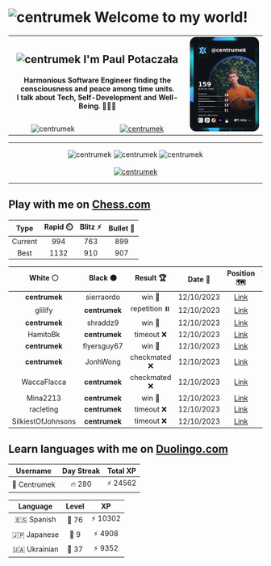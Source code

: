 <h1>
  <img
    src="https://emojis.slackmojis.com/emojis/images/1531849430/4246/blob-sunglasses.gif"
    width="30"
    alt="centrumek"
  />
  Welcome to my world!
</h1>

<table>
  <tbody>
    <tr>
      <td align="center" width="70%" colspan="2">
        <h2>
          <img
            src="https://raw.githubusercontent.com/MartinHeinz/MartinHeinz/master/wave.gif"
            width="30px"
            alt="centrumek"
          />
          I'm Paul Potaczała
        </h2>
        <h4>
          Harmonious Software Engineer finding the consciousness and peace among time units.
          <br/>
          I talk about Tech, Self-Development and Well-Being. 🌿🧘🚀
        </h4>
      </td>
      <td width="30%" rowspan="2">
        <a href="https://app.daily.dev/centrumek">
          <img
            src="./devcard.png"
            alt="centrumek"
          />
        </a>
      </td>
    </tr>
    <tr align="center">
      <td>
        <img
          src="https://komarev.com/ghpvc/?username=centrumek&label=visitors&color=0e75b6&style=flat"
          alt="centrumek"
        >
      </td>
      <td>
        <a href="https://stackoverflow.com/users/14496012/centrumek">
          <img
            src="https://stackoverflow.com/users/flair/14496012.png?theme=dark"
            alt="centrumek"
          >
        </a>
      </td>
    </tr>
  </tbody>
</table>

---
<div align="center">
  <img 
    src="https://github-readme-stats.vercel.app/api?username=centrumek&show_icons=true&count_private=true&theme=dark&hide_border=true&hide=issues,contribs&bg_color=00000000"
    alt="centrumek"
  />
  <img
    src="https://github-readme-stats.vercel.app/api/top-langs/?username=centrumek&layout=compact&hide_border=true&theme=dark&bg_color=00000000&langs_count=6&exclude_repo=air-statistic-app"
    alt="centrumek"
  />
  <img 
    src="https://github-readme-streak-stats.herokuapp.com?user=centrumek&theme=dark&hide_border=true&background=FFFFFF00"
    alt="centrumek"
  />
  <br/>
  <br/>
  <a href="https://www.buymeacoffee.com/centrumek">
    <img
      src="https://cdn.buymeacoffee.com/buttons/v2/default-orange.png"
      height="50"
      width="210"
      alt="centrumek"
    />
  </a>
</div>

---

## Play with me on [Chess.com](https://www.chess.com/member/centrumek)

<div align="center">
<!--START_SECTION:chessStats-->
<!-- Automatically generated with https://github.com/Balastrong/chess-stats-action -->

| Type | Rapid ⏲️ | Blitz ⚡ | Bullet 🔫 |
|:---:|:---:|:---:|:---:|
| Current | 994 | 763 | 899 |
| Best | 1132 | 910 | 907 |

| White ⚪ | Black ⚫ | Result 🏆 | Date 📅 | Position 🗺️ | Type 🕕 |
|:---:|:---:|:---:|:---:|:---:|:---:|
| **centrumek** | sierraordo | win 🥇 | 12/10/2023 | <a href="http://www.ee.unb.ca/cgi-bin/tervo/fen.pl?select=Q1k5/1R6/8/8/5K2/8/8/8 b - -">Link</a> | Blitz |
| glilify | **centrumek** | repetition ⏸️ | 12/10/2023 | <a href="http://www.ee.unb.ca/cgi-bin/tervo/fen.pl?select=8/8/8/p1kp2RP/P2p4/1P1P4/1P5r/2K5 b - -">Link</a> | Blitz |
| **centrumek** | shraddz9 | win 🥇 | 12/10/2023 | <a href="http://www.ee.unb.ca/cgi-bin/tervo/fen.pl?select=8/R3b3/4k1Q1/3p4/p3r3/5K2/8/8 b - -">Link</a> | Blitz |
| HamitoBk | **centrumek** | timeout ❌ | 12/10/2023 | <a href="http://www.ee.unb.ca/cgi-bin/tervo/fen.pl?select=8/8/2K5/3R4/3k4/1r6/8/8 b - -">Link</a> | Blitz |
| **centrumek** | flyersguy67 | win 🥇 | 12/10/2023 | <a href="http://www.ee.unb.ca/cgi-bin/tervo/fen.pl?select=8/8/8/8/4K3/1P6/5Q2/Q1k5 b - -">Link</a> | Blitz |
| **centrumek** | JonhWong | checkmated ❌ | 12/10/2023 | <a href="http://www.ee.unb.ca/cgi-bin/tervo/fen.pl?select=6k1/5pp1/pNp4p/6rK/1P3r2/n6P/8/B2RR3 w - -">Link</a> | Blitz |
| WaccaFlacca | **centrumek** | checkmated ❌ | 12/10/2023 | <a href="http://www.ee.unb.ca/cgi-bin/tervo/fen.pl?select=1k1r3r/1Q3p2/2Pq4/6pp/1P6/2PP4/P5PP/R3R1K1 b - -">Link</a> | Blitz |
| Mina2213 | **centrumek** | win 🥇 | 12/10/2023 | <a href="http://www.ee.unb.ca/cgi-bin/tervo/fen.pl?select=2k5/5p2/p3p3/3pP3/2bP2P1/1RP2KP1/7r/2r5 w - -">Link</a> | Blitz |
| racleting | **centrumek** | timeout ❌ | 12/10/2023 | <a href="http://www.ee.unb.ca/cgi-bin/tervo/fen.pl?select=8/pp4rp/7b/3p1k2/1P1P1p2/5P2/P2B3P/2R4K b - -">Link</a> | Blitz |
| SilkiestOfJohnsons | **centrumek** | timeout ❌ | 12/10/2023 | <a href="http://www.ee.unb.ca/cgi-bin/tervo/fen.pl?select=8/4k3/6R1/6PP/6K1/8/7b/8 b - -">Link</a> | Blitz |

<!--END_SECTION:chessStats-->
</div>

## Learn languages with me on [Duolingo.com](https://www.duolingo.com/profile/Centrumek)

<div align="center">
<!--START_SECTION:duolingoStats-->
<!-- Automatically generated with https://github.com/centrumek/duolingo-readme-stats-->

| Username | Day Streak | Total XP |
|:---:|:---:|:---:|
| 👤 Centrumek | 🔥 280 | ⚡ 24562 |

| Language | Level | XP |
|:---:|:---:|:---:|
| 🇪🇸 Spanish | 👑 76 | ⚡ 10302 |
| 🇯🇵 Japanese | 👑 9 | ⚡ 4908 |
| 🇺🇦 Ukrainian | 👑 37 | ⚡ 9352 |

<!--END_SECTION:duolingoStats-->
</div>
<!--
**centrumek/centrumek** is a ✨ _special_ ✨ repository because its `README.md` (this file) appears on your GitHub profile.

Here are some ideas to get you started:

- 🔭 I’m currently working on ...
- 🌱 I’m currently learning ...
- 👯 I’m looking to collaborate on ...
- 🤔 I’m looking for help with ...
- 💬 Ask me about ...
- 📫 How to reach me: ...
- 😄 Pronouns: ...
- ⚡ Fun fact: ...
-->
